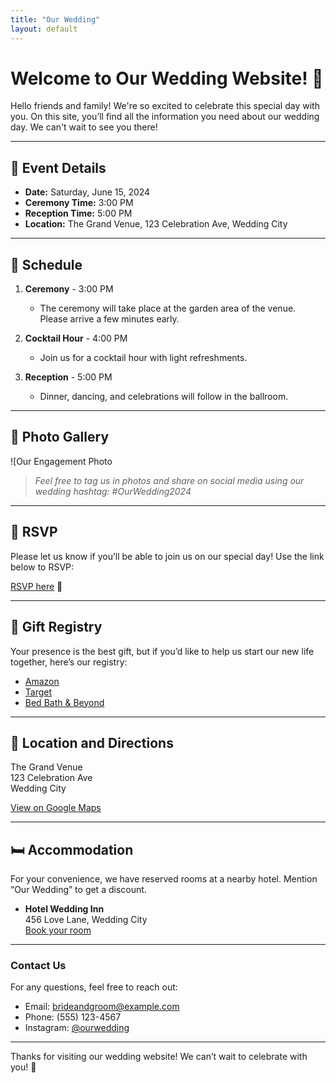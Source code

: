 ```yaml
---
title: "Our Wedding"
layout: default
---
```


# Welcome to Our Wedding Website! 💍

Hello friends and family! We're so excited to celebrate this special day with you. On this site, you’ll find all the information you need about our wedding day. We can't wait to see you there!

---

## 💒 Event Details

- **Date:** Saturday, June 15, 2024
- **Ceremony Time:** 3:00 PM
- **Reception Time:** 5:00 PM
- **Location:** The Grand Venue, 123 Celebration Ave, Wedding City

---

## 📝 Schedule

1. **Ceremony** - 3:00 PM
   - The ceremony will take place at the garden area of the venue. Please arrive a few minutes early.
  
2. **Cocktail Hour** - 4:00 PM
   - Join us for a cocktail hour with light refreshments.

3. **Reception** - 5:00 PM
   - Dinner, dancing, and celebrations will follow in the ballroom.

---

## 📸 Photo Gallery

![Our Engagement Photo

> *Feel free to tag us in photos and share on social media using our wedding hashtag: #OurWedding2024*

---

## 📜 RSVP

Please let us know if you’ll be able to join us on our special day! Use the link below to RSVP:

[RSVP here](https://forms.gle/your-google-form-link) 🎉

---

## 🎁 Gift Registry

Your presence is the best gift, but if you’d like to help us start our new life together, here’s our registry:

- [Amazon](https://www.amazon.com/wedding-registry)
- [Target](https://www.target.com/gift-registry)
- [Bed Bath & Beyond](https://www.bedbathandbeyond.com/store/giftregistry)

---

## 📍 Location and Directions

The Grand Venue  
123 Celebration Ave  
Wedding City

[View on Google Maps](https://maps.google.com/?q=The+Grand+Venue+123+Celebration+Ave)

---

## 🛏️ Accommodation

For your convenience, we have reserved rooms at a nearby hotel. Mention “Our Wedding” to get a discount.

- **Hotel Wedding Inn**  
  456 Love Lane, Wedding City  
  [Book your room](https://www.examplehotel.com)

---

### Contact Us

For any questions, feel free to reach out:
- Email: brideandgroom@example.com
- Phone: (555) 123-4567
- Instagram: [@ourwedding](https://www.instagram.com/ourwedding)

---

Thanks for visiting our wedding website! We can’t wait to celebrate with you! 🥂
